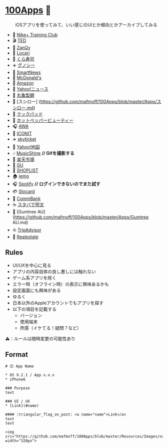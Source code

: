 # [100Apps](https://github.com/mafmoff/100Apps/blob/master/apps.md) 🎉
　　
iOSアプリを使ってみて、いい感じのUIとか傾向とかアーカイブしてみる

* 👟 [Nike+ Training Club](https://github.com/mafmoff/100Apps/blob/master/Apps/Nike%2B%20Training%20Club.md)
* 🎬 [TED](https://github.com/mafmoff/100Apps/blob/master/Apps/TED.md)
* 👕 [ZanQy](https://github.com/mafmoff/100Apps/blob/master/Apps/ZanQy.md)
* 💄 [Locari](https://github.com/mafmoff/100Apps/blob/master/Apps/Locari.md)
* 🍣 [くら寿司](https://github.com/mafmoff/100Apps/blob/master/Apps/くら寿司.md)
* ✈️ [グノシー](https://github.com/mafmoff/100Apps/blob/master/Apps/グノシー.md)
* 📢 [SmartNews](https://github.com/mafmoff/100Apps/blob/master/Apps/SmartNews.md)
* :fries: [McDonald's](https://github.com/mafmoff/100Apps/blob/master/Apps/McDonald's.md)
* :articulated_lorry: [Amazon](https://github.com/mafmoff/100Apps/blob/master/Apps/Amazon.md)
* :newspaper: [Yahoo!ニュース](https://github.com/mafmoff/100Apps/blob/master/Apps/Yahoo!ニュース.md)
* :turtle: [丸亀製麺](https://github.com/mafmoff/100Apps/blob/master/Apps/丸亀製麺.md)
* :sushi: [スシロー] (https://github.com/mafmoff/100Apps/blob/master/Apps/スシロー.md)
* :egg: [クックパッド](https://github.com/mafmoff/100Apps/blob/master/Apps/クックパッド.md)
* :dress: [ホットペッパービューティー](https://github.com/mafmoff/100Apps/blob/master/Apps/ホットペッパービューティー.md)
* :headphones: [AWA](https://github.com/mafmoff/100Apps/blob/master/Apps/AWA.md)
* :iphone: [ICONIT](https://github.com/mafmoff/100Apps/blob/master/Apps/ICONIT.md)
* :airplane: [skyticket](https://github.com/mafmoff/100Apps/blob/master/Apps/skyticket.md)
* :house_with_garden: [Yahoo!地図](https://github.com/mafmoff/100Apps/blob/master/Apps/Yahoo!地図.md)
* :notes: [MusicShine](https://github.com/mafmoff/100Apps/blob/master/Apps/MusicShine.md) **// Gifを撮影する**
* :balloon: [楽天市場](https://github.com/mafmoff/100Apps/blob/master/Apps/楽天市場.md)
* :womans_clothes: [GU](https://github.com/mafmoff/100Apps/blob/master/Apps/GU.md)
* :high_heel: [SHOPLIST](https://github.com/mafmoff/100Apps/blob/master/Apps/SHOPLIST.md)
* :house: [iemo](https://github.com/mafmoff/100Apps/blob/master/Apps/iemo.md)
* :headphones: [Spotify](https://github.com/mafmoff/100Apps/blob/master/Apps/Spotify.md) **// ログインできないのでまた試す**
* :credit_card: [Stocard](https://github.com/mafmoff/100Apps/blob/master/Apps/Stocard.md)
* :bank: [CommBank](https://github.com/mafmoff/100Apps/blob/master/Apps/CommBank.md)
* :coffee: [スタバで呪文](https://github.com/mafmoff/100Apps/blob/master/Apps/スタバで呪文.md)
* :palm_tree: [Gumtree AU](https://github.com/mafmoff/100Apps/blob/master/Apps/Gumtree AU.md)
* :boat: [TripAdvisor](https://github.com/mafmoff/100Apps/blob/master/Apps/TripAdvisor.md)
* :house_with_garden: [Realestate](https://github.com/mafmoff/100Apps/blob/master/Apps/Realestate.md)
 
## Rules

* UI/UXを中心に見る
* アプリの内容自体の良し悪しには触れない
* ゲーム系アプリを除く
* エラー時（オフライン時）の表示に興味あるかも
* 設定画面にも興味がある
* ゆるく
* 日本以外のAppleアカウントでもアプリを探す
* 以下の項目を記載する
  * バージョン
  * 使用端末
  * 所感（イケてる！疑問？など）

⚠️：ルールは随時変更の可能性あり

## Format

```
# 😊 App Name

* OS 9.2.1 / App x.x.x
* iPhone6

### Purpose
text

### UI / UX  
* [Link](#name)

#### :triangular_flag_on_post: <a name="name">Link</a>
text  
text

<img src="https://github.com/mafmoff/100Apps/blob/master/Resources/Images/name.gif" width="320px">


```

